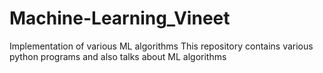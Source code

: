 # Machine-Learning_Vineet
Implementation of various ML algorithms
This repository contains various python programs and also talks about ML algorithms

